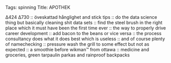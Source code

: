Tags: spinning
Title: APOTHEK
  
∆424 ∆730 :: öveskattad hånglighet and stick tips :: do the data science thing but basically cleaning shit data sets :: find the steel brush in the right place which it must have been the first time ever :: the way to properly drive career development :: add bacon to the beans or vice versa :: the process consultancy does what it does best which is useless :: and of course plenty of namechecking :: pressure wash the grill to some effect but not as expected :: a smoothie before wikman™ from ottawa :: medicine and groceries, green tarpaulin parkas and rainproof backpacks